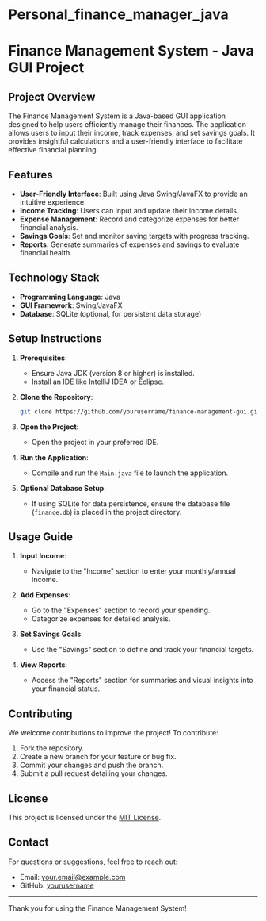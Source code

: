 # Personal_finance_manager_java

# Finance Management System - Java GUI Project

## Project Overview
The Finance Management System is a Java-based GUI application designed to help users efficiently manage their finances. The application allows users to input their income, track expenses, and set savings goals. It provides insightful calculations and a user-friendly interface to facilitate effective financial planning.

## Features
- **User-Friendly Interface**: Built using Java Swing/JavaFX to provide an intuitive experience.
- **Income Tracking**: Users can input and update their income details.
- **Expense Management**: Record and categorize expenses for better financial analysis.
- **Savings Goals**: Set and monitor saving targets with progress tracking.
- **Reports**: Generate summaries of expenses and savings to evaluate financial health.

## Technology Stack
- **Programming Language**: Java
- **GUI Framework**: Swing/JavaFX
- **Database**: SQLite (optional, for persistent data storage)

## Setup Instructions
1. **Prerequisites**:
   - Ensure Java JDK (version 8 or higher) is installed.
   - Install an IDE like IntelliJ IDEA or Eclipse.

2. **Clone the Repository**:
   ```bash
   git clone https://github.com/yourusername/finance-management-gui.git
   ```

3. **Open the Project**:
   - Open the project in your preferred IDE.

4. **Run the Application**:
   - Compile and run the `Main.java` file to launch the application.

5. **Optional Database Setup**:
   - If using SQLite for data persistence, ensure the database file (`finance.db`) is placed in the project directory.

## Usage Guide
1. **Input Income**:
   - Navigate to the "Income" section to enter your monthly/annual income.

2. **Add Expenses**:
   - Go to the "Expenses" section to record your spending.
   - Categorize expenses for detailed analysis.

3. **Set Savings Goals**:
   - Use the "Savings" section to define and track your financial targets.

4. **View Reports**:
   - Access the "Reports" section for summaries and visual insights into your financial status.

## Contributing
We welcome contributions to improve the project! To contribute:
1. Fork the repository.
2. Create a new branch for your feature or bug fix.
3. Commit your changes and push the branch.
4. Submit a pull request detailing your changes.

## License
This project is licensed under the [MIT License](LICENSE).

## Contact
For questions or suggestions, feel free to reach out:
- Email: your.email@example.com
- GitHub: [yourusername](https://github.com/yourusername)

---
Thank you for using the Finance Management System!

